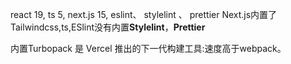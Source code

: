 react 19,
ts 5,
next.js 15,
eslint、 stylelint 、 prettier 
Next.js内置了 Tailwindcss,ts,ESlint没有内置**Stylelint**，**Prettier**

内置Turbopack 是 Vercel 推出的下一代构建工具:速度高于webpack。
